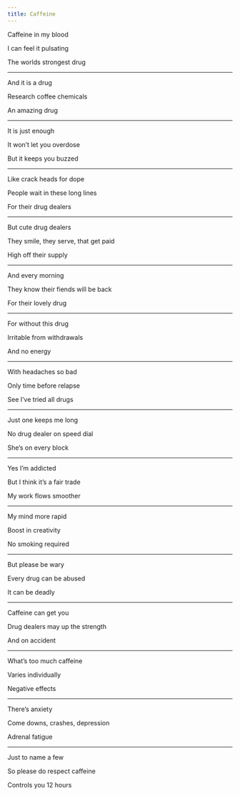 ```yaml
---
title: Caffeine 
---
```


Caffeine in my blood 

I can feel it pulsating 

The worlds strongest drug 

---

And it is a drug

Research coffee chemicals 

An amazing drug 

---

It is just enough 

It won’t let you overdose 

But it keeps you buzzed 

---

Like crack heads for dope 

People wait in these long lines 

For their drug dealers 

---

But cute drug dealers 

They smile, they serve, that get paid 

High off their supply

---

And every morning 

They know their fiends will be back 

For their lovely drug 

---

For without this drug 

Irritable from withdrawals 

And no energy 

---

With headaches so bad 

Only time before relapse 

See I’ve tried all drugs 

---

Just one keeps me long 

No drug dealer on speed dial 

She’s on every block 

---

Yes I’m addicted 

But I think it’s a fair trade 

My work flows smoother 

---

My mind more rapid 

Boost in creativity 

No smoking required 

---

But please be wary 

Every drug can be abused 

It can be deadly 

---

Caffeine can get you 

Drug dealers may up the strength 

And on accident 

---

What’s too much caffeine 

Varies individually 

Negative effects 

---

There’s anxiety 

Come downs, crashes, depression 

Adrenal fatigue 

---

Just to name a few 

So please do respect caffeine 

Controls you 12 hours 
